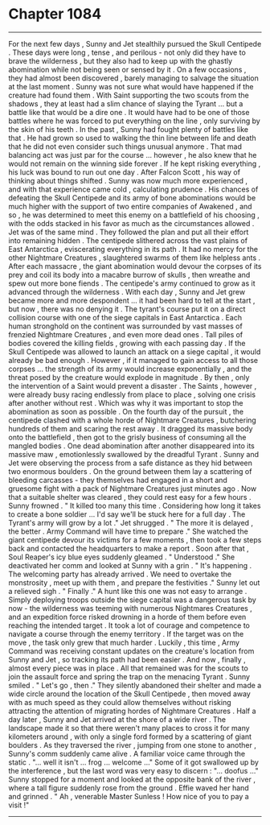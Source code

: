 
# Chapter 1084


---

For the next few days , Sunny and Jet stealthily pursued the Skull Centipede . These days were long , tense , and perilous - not only did they have to brave the wilderness , but they also had to keep up with the ghastly abomination while not being seen or sensed by it . On a few occasions , they had almost been discovered , barely managing to salvage the situation at the last moment .
Sunny was not sure what would have happened if the creature had found them . With Saint supporting the two scouts from the shadows , they at least had a slim chance of slaying the Tyrant ... but a battle like that would be a dire one . It would have had to be one of those battles where he was forced to put everything on the line , only surviving by the skin of his teeth .
In the past , Sunny had fought plenty of battles like that . He had grown so used to walking the thin line between life and death that he did not even consider such things unusual anymore . That mad balancing act was just par for the course ... however , he also knew that he would not remain on the winning side forever . If he kept risking everything , his luck was bound to run out one day .
After Falcon Scott , his way of thinking about things shifted . Sunny was now much more experienced , and with that experience came cold , calculating prudence .
His chances of defeating the Skull Centipede and its army of bone abominations would be much higher with the support of two entire companies of Awakened , and so , he was determined to meet this enemy on a battlefield of his choosing , with the odds stacked in his favor as much as the circumstances allowed .
Jet was of the same mind . They followed the plan and put all their effort into remaining hidden .
The centipede slithered across the vast plains of East Antarctica , eviscerating everything in its path . It had no mercy for the other Nightmare Creatures , slaughtered swarms of them like helpless ants . After each massacre , the giant abomination would devour the corpses of its prey and coil its body into a macabre burrow of skulls , then wreathe and spew out more bone fiends .
The centipede's army continued to grow as it advanced through the wilderness . With each day , Sunny and Jet grew became more and more despondent ... it had been hard to tell at the start , but now , there was no denying it .
The tyrant's course put it on a direct collision course with one of the siege capitals in East Antarctica . Each human stronghold on the continent was surrounded by vast masses of frenzied Nightmare Creatures , and even more dead ones . Tall piles of bodies covered the killing fields , growing with each passing day .
If the Skull Centipede was allowed to launch an attack on a siege capital , it would already be bad enough . However , if it managed to gain access to all those corpses ... the strength of its army would increase exponentially , and the threat posed by the creature would explode in magnitude .
By then , only the intervention of a Saint would prevent a disaster . The Saints , however , were already busy racing endlessly from place to place , solving one crisis after another without rest .
Which was why it was important to stop the abomination as soon as possible .
On the fourth day of the pursuit , the centipede clashed with a whole horde of Nightmare Creatures , butchering hundreds of them and scaring the rest away . It dragged its massive body onto the battlefield , then got to the grisly business of consuming all the mangled bodies . One dead abomination after another disappeared into its massive maw , emotionlessly swallowed by the dreadful Tyrant .
Sunny and Jet were observing the process from a safe distance as they hid between two enormous boulders . On the ground between them lay a scattering of bleeding carcasses - they themselves had engaged in a short and gruesome fight with a pack of Nightmare Creatures just minutes ago . Now that a suitable shelter was cleared , they could rest easy for a few hours .
Sunny frowned . " It killed too many this time . Considering how long it takes to create a bone soldier ... I'd say we'll be stuck here for a full day . The Tyrant's army will grow by a lot ."
Jet shrugged . " The more it is delayed , the better . Army Command will have time to prepare ."
She watched the giant centipede devour its victims for a few moments , then took a few steps back and contacted the headquarters to make a report . Soon after that , Soul Reaper's icy blue eyes suddenly gleamed .
" Understood ."
She deactivated her comm and looked at Sunny with a grin . " It's happening . The welcoming party has already arrived . We need to overtake the monstrosity , meet up with them , and prepare the festivities ."
Sunny let out a relieved sigh . " Finally ."
A hunt like this one was not easy to arrange . Simply deploying troops outside the siege capital was a dangerous task by now - the wilderness was teeming with numerous Nightmares Creatures , and an expedition force risked drowning in a horde of them before even reaching the intended target . It took a lot of courage and competence to navigate a course through the enemy territory .
If the target was on the move , the task only grew that much harder . Luckily , this time , Army Command was receiving constant updates on the creature's location from Sunny and Jet , so tracking its path had been easier .
And now , finally , almost every piece was in place . All that remained was for the scouts to join the assault force and spring the trap on the menacing Tyrant .
Sunny smiled . " Let's go , then ."
They silently abandoned their shelter and made a wide circle around the location of the Skull Centipede , then moved away with as much speed as they could allow themselves without risking attracting the attention of migrating hordes of Nightmare Creatures .
Half a day later , Sunny and Jet arrived at the shore of a wide river . The landscape made it so that there weren't many places to cross it for many kilometers around , with only a single ford formed by a scattering of giant boulders .
As they traversed the river , jumping from one stone to another , Sunny's comm suddenly came alive . A familiar voice came through the static . "... well it isn't ... frog ... welcome ..."
Some of it got swallowed up by the interference , but the last word was very easy to discern : "... doofus ..."
Sunny stopped for a moment and looked at the opposite bank of the river , where a tall figure suddenly rose from the ground .
Effie waved her hand and grinned . " Ah , venerable Master Sunless ! How nice of you to pay a visit !"

---

